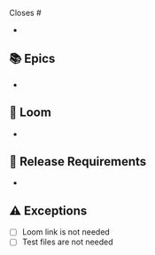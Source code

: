 Closes #

- 

## 📚 Epics

- 

## 🎥 Loom

- 

## 🔧 Release Requirements

-

## ⚠️ Exceptions
- [ ] Loom link is not needed
- [ ] Test files are not needed
